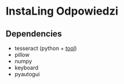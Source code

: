# InstaLing Odpowiedzi

## Dependencies

- tesseract (python + [tool](https://github.com/UB-Mannheim/tesseract/wiki))
- pillow
- numpy
- keyboard
- pyautogui
